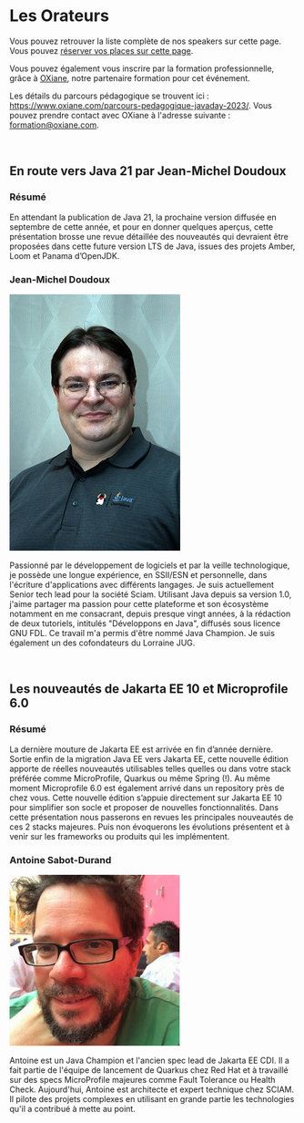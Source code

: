 # Les Orateurs

<!-- MACRO{snippet|debug=false|ignoreDownloadError=false|verbatim=false|file=src/site/resources/fragments/breadcrum.snippet.html} -->

Vous pouvez retrouver la liste complète de nos speakers sur cette page. Vous pouvez [réserver vos places sur cette page](https://www.helloasso.com/associations/bjpc/evenements/paris-jug-s-java-day-2023).

Vous pouvez également vous inscrire par la formation professionnelle, grâce à [OXiane](https://www.oxiane.com/), notre partenaire formation pour cet événement.

Les détails du parcours pédagogique se trouvent ici : <https://www.oxiane.com/parcours-pedagogique-javaday-2023/>. Vous pouvez prendre contact avec OXiane à l'adresse suivante : [formation@oxiane.com](mailto:formation@oxiane.com).

<a id="jean-michel">&nbsp;</a>

## En route vers Java 21 par Jean-Michel Doudoux

### Résumé

En attendant la publication de Java 21, la prochaine version diffusée en septembre de cette année, et pour en donner quelques aperçus, cette présentation brosse une revue détaillée des nouveautés qui devraient être proposées dans cette future version LTS de Java, issues des projets Amber, Loom et Panama d’OpenJDK.

### Jean-Michel Doudoux

![Jean-Michel Doudoux](images/speakers/jmdoudoux.jpg)

Passionné par le développement de logiciels et par la veille technologique, je possède une longue expérience, en SSII/ESN et personnelle, dans l'écriture d'applications avec différents langages. Je suis actuellement Senior tech lead pour la société Sciam. Utilisant Java depuis sa version 1.0, j'aime partager ma passion pour cette plateforme et son écosystème notamment en me consacrant, depuis presque vingt années, à la rédaction de deux tutoriels, intitulés "Développons en Java", diffusés sous licence GNU FDL. Ce travail m'a permis d'être nommé Java Champion. Je suis également un des cofondateurs du Lorraine JUG.

<a id="antoine">&nbsp;</a>

## Les nouveautés de Jakarta EE 10 et Microprofile 6.0

### Résumé

La dernière mouture de Jakarta EE est arrivée en fin d’année dernière. Sortie enfin de la migration Java EE vers Jakarta EE, cette nouvelle édition apporte de réelles nouveautés utilisables telles quelles ou dans votre stack préférée comme MicroProfile, Quarkus ou même Spring (!).
Au même moment Microprofile 6.0 est également arrivé dans un repository près de chez vous. Cette nouvelle édition s’appuie directement sur Jakarta EE 10 pour simplifier son socle et proposer de nouvelles fonctionnalités.
Dans cette présentation nous passerons en revues les principales nouveautés de ces 2 stacks majeures. Puis non évoquerons les évolutions présentent et à venir sur les frameworks ou produits qui les implémentent.

### Antoine Sabot-Durand

![Antoine Sabot-Durant](images/speakers/Antoine-Sabot-Durant.jpg)

Antoine est un Java Champion et l'ancien spec lead de Jakarta EE CDI. Il a fait partie de l'équipe de lancement de Quarkus chez Red Hat et à travaillé sur des specs MicroProfile majeures comme Fault Tolerance ou Health Check. Aujourd'hui, Antoine est architecte et expert technique chez SCIAM. Il pilote des projets complexes en utilisant en grande partie les technologies qu'il a contribué à mette au point.